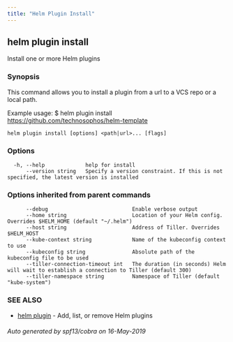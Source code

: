 ```yaml
---
title: "Helm Plugin Install"
---
```


## helm plugin install

Install one or more Helm plugins

### Synopsis


This command allows you to install a plugin from a url to a VCS repo or a local path.

Example usage:
    $ helm plugin install https://github.com/technosophos/helm-template


```
helm plugin install [options] <path|url>... [flags]
```

### Options

```
  -h, --help             help for install
      --version string   Specify a version constraint. If this is not specified, the latest version is installed
```

### Options inherited from parent commands

```
      --debug                           Enable verbose output
      --home string                     Location of your Helm config. Overrides $HELM_HOME (default "~/.helm")
      --host string                     Address of Tiller. Overrides $HELM_HOST
      --kube-context string             Name of the kubeconfig context to use
      --kubeconfig string               Absolute path of the kubeconfig file to be used
      --tiller-connection-timeout int   The duration (in seconds) Helm will wait to establish a connection to Tiller (default 300)
      --tiller-namespace string         Namespace of Tiller (default "kube-system")
```

### SEE ALSO

* [helm plugin](helm_plugin.md)	 - Add, list, or remove Helm plugins

###### Auto generated by spf13/cobra on 16-May-2019
